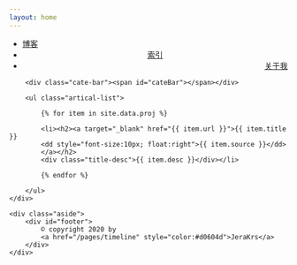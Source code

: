 ```yaml
---
layout: home
---
```


<div class="index-content index">
	<div class="section">
		<ul class="artical-cate">
		    <li style="text-align:left"><a href="/"><span>博客</span></a></li>
            <li class="on" style="text-align:center"><a href="/pages/index"><span>索引</span></a></li>
            <li style="text-align:right"><a href="/pages/about"><span>关于我</span></a></li>
		</ul>

		<div class="cate-bar"><span id="cateBar"></span></div>

		<ul class="artical-list">

			{% for item in site.data.proj %}

			<li><h2><a target="_blank" href="{{ item.url }}">{{ item.title }}
			<dd style="font-size:10px; float:right">{{ item.source }}</dd>
			</a></h2>
			<div class="title-desc">{{ item.desc }}</div></li>

			{% endfor %}

		</ul>
	</div>

	<div class="aside">
		<div id="footer">
			© copyright 2020 by 
			<a href="/pages/timeline" style="color:#d0604d">JeraKrs</a>
		</div>
	</div>
</div>
